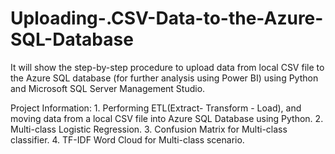 # Uploading-.CSV-Data-to-the-Azure-SQL-Database
It will show the step-by-step procedure to upload data from local CSV file to the Azure SQL database (for further analysis using Power BI) using Python and Microsoft SQL Server Management Studio.

Project Information: 
              1. Performing ETL(Extract- Transform - Load), and moving data from a local CSV file into Azure SQL Database using Python.
              2. Multi-class Logistic Regression.
              3. Confusion Matrix for Multi-class classifier.
              4. TF-IDF Word Cloud for Multi-class scenario.

